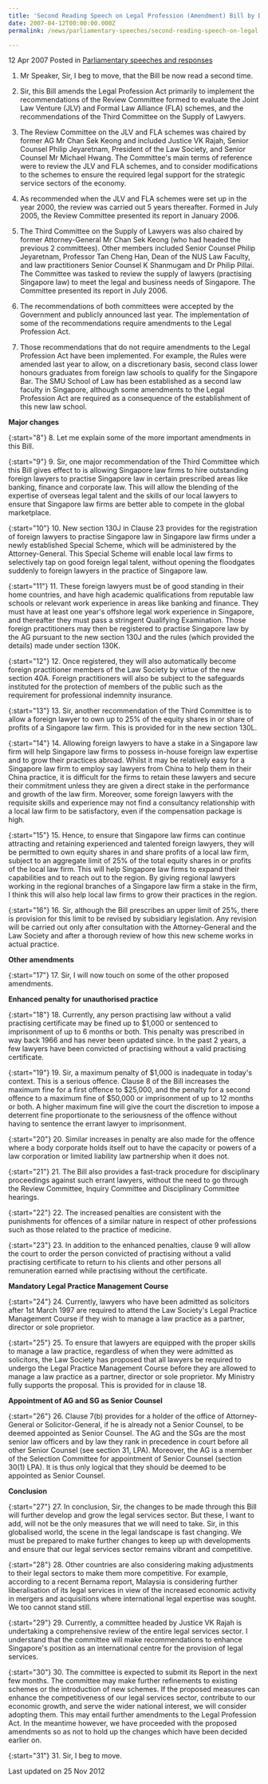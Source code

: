 ```yaml
---
title: 'Second Reading Speech on Legal Profession (Amendment) Bill by DPM Prof S Jayakumar, 12 Apr 2007'
date: 2007-04-12T00:00:00.000Z
permalink: /news/parliamentary-speeches/second-reading-speech-on-legal-profession-amendment-bill-by-dpm-prof-s-jayakumar-12-apr-2007/

---
```




12 Apr 2007 Posted in [Parliamentary speeches and responses](/news/parliamentary-speeches) 

1. Mr Speaker, Sir, I beg to move, that the Bill be now read a second time.

2. Sir, this Bill amends the Legal Profession Act primarily to implement the recommendations of the 
Review Committee formed to evaluate the Joint Law Venture (JLV) and Formal Law Alliance (FLA) schemes, and the recommendations of the Third Committee on the Supply of Lawyers. 

3. The Review Committee on the JLV and FLA schemes was chaired by former AG Mr Chan Sek Keong and included Justice VK Rajah, Senior Counsel Philip Jeyaretnam, President of the Law Society, and Senior Counsel Mr Michael Hwang. The Committee's main terms of reference were to review the JLV and FLA schemes, and to consider modifications to the schemes to ensure the required legal support for the strategic service sectors of the economy. 

4. As recommended when the JLV and FLA schemes were set up in the year 2000, the review was carried out 5 years thereafter. Formed in July 2005, the Review Committee presented its report in January 2006.

5. The Third Committee on the Supply of Lawyers was also chaired by former Attorney-General Mr Chan Sek Keong (who had headed the previous 2 committees). Other members included Senior Counsel Philip Jeyaretnam, Professor Tan Cheng Han, Dean of the NUS Law Faculty, and law practitioners Senior Counsel K Shanmugam and Dr Philip Pillai. The Committee was tasked to review the supply of lawyers (practising Singapore law) to meet the legal and business needs of Singapore. The Committee presented its report in July 2006. 

6. The recommendations of both committees were accepted by the Government and publicly announced last year. The implementation of some of the recommendations require amendments to the Legal Profession Act. 

7. Those recommendations that do not require amendments to the Legal Profession Act have been implemented. For example, the Rules were amended last year to allow, on a discretionary basis, second class lower honours graduates from foreign law schools to qualify for the Singapore Bar. The SMU School of Law has been established as a second law faculty in Singapore, although some amendments to the Legal Profession Act are required as a consequence of the establishment of this new law school.

**Major changes**

{:start="8"}
8. Let me explain some of the more important amendments in this Bill. 

{:start="9"}
9. Sir, one major recommendation of the Third Committee which this Bill gives effect to is allowing Singapore law firms to hire outstanding foreign lawyers to practise Singapore law in certain prescribed areas like banking, finance and corporate law. This will allow the blending of the expertise of overseas legal talent and the skills of our local lawyers to ensure that Singapore law firms are better able to compete in the global marketplace.

{:start="10"}
10. New section 130J in Clause 23 provides for the registration of foreign lawyers to practise Singapore law in Singapore law firms under a newly established Special Scheme, which will be administered by the Attorney-General. This Special Scheme will enable local law firms to selectively tap on good foreign legal talent, without opening the floodgates suddenly to foreign lawyers in the practice of Singapore law.

{:start="11"}
11. These foreign lawyers must be of good standing in their home countries, and have high academic qualifications from reputable law schools or relevant work experience in areas like banking and finance. They must have at least one year's offshore legal work experience in Singapore, and thereafter they must pass a stringent Qualifying Examination. Those foreign practitioners may then be registered to practise Singapore law by the AG pursuant to the new section 130J and the rules (which provided the details) made under section 130K. 

{:start="12"}
12. Once registered, they will also automatically become foreign practitioner members of the Law Society by virtue of the new section 40A. Foreign practitioners will also be subject to the safeguards instituted for the protection of members of the public such as the requirement for professional indemnity insurance. 

{:start="13"}
13. Sir, another recommendation of the Third Committee is to allow a foreign lawyer to own up to 25% of the equity shares in or share of profits of a Singapore law firm. This is provided for in the new section 130L.

{:start="14"}
14. Allowing foreign lawyers to have a stake in a Singapore law firm will help Singapore law firms to possess in-house foreign law expertise and to grow their practices abroad. Whilst it may be relatively easy for a Singapore law firm to employ say lawyers from China to help them in their China practice, it is difficult for the firms to retain these lawyers and secure their commitment unless they are given a direct stake in the performance and growth of the law firm. Moreover, some foreign lawyers with the requisite skills and experience may not find a consultancy relationship with a local law firm to be satisfactory, even if the compensation package is high. 

{:start="15"}
15. Hence, to ensure that Singapore law firms can continue attracting and retaining experienced and talented foreign lawyers, they will be permitted to own equity shares in and share profits of a local law firm, subject to an aggregate limit of 25% of the total equity shares in or profits of the local law firm. This will help Singapore law firms to expand their capabilities and to reach out to the region. By giving regional lawyers working in the regional branches of a Singapore law firm a stake in the firm, I think this will also help local law firms to grow their practices in the region.

{:start="16"}
16. Sir, although the Bill prescribes an upper limit of 25%, there is provision for this limit to be revised by subsidiary legislation. Any revision will be carried out only after consultation with the Attorney-General and the Law Society and after a thorough review of how this new scheme works in actual practice. 


**Other amendments**

{:start="17"}
17. Sir, I will now touch on some of the other proposed amendments.

**Enhanced penalty for unauthorised practice**

{:start="18"}
18. Currently, any person practising law without a valid practising certificate may be fined up to $1,000 or sentenced to imprisonment of up to 6 months or both. This penalty was prescribed in way back 1966 and has never been updated since. In the past 2 years, a few lawyers have been convicted of practising without a valid practising certificate. 

{:start="19"}
19. Sir, a maximum penalty of $1,000 is inadequate in today's context. This is a serious offence. Clause 8 of the Bill increases the maximum fine for a first offence to $25,000, and the penalty for a second offence to a maximum fine of $50,000 or imprisonment of up to 12 months or both. A higher maximum fine will give the court the discretion to impose a deterrent fine proportionate to the seriousness of the offence without having to sentence the errant lawyer to imprisonment. 

{:start="20"}
20. Similar increases in penalty are also made for the offence where a body corporate holds itself out to have the capacity or powers of a law corporation or limited liability law partnership when it does not. 

{:start="21"}
21. The Bill also provides a fast-track procedure for disciplinary proceedings against such errant lawyers, without the need to go through the Review Committee, Inquiry Committee and Disciplinary 
Committee hearings.

{:start="22"}
22. The increased penalties are consistent with the punishments for offences of a similar nature in respect of other professions such as those related to the practice of medicine. 

{:start="23"}
23. In addition to the enhanced penalties, clause 9 will allow the court to order the person convicted of practising without a valid practising certificate to return to his clients and other persons all remuneration earned while practising without the certificate. 


**Mandatory Legal Practice Management Course** 

{:start="24"}
24. Currently, lawyers who have been admitted as solicitors after 1st March 1997 are required to attend the Law Society's Legal Practice Management Course if they wish to manage a law practice as a partner, director or sole proprietor.

{:start="25"}
25. To ensure that lawyers are equipped with the proper skills to manage a law practice, regardless of when they were admitted as solicitors, the Law Society has proposed that all lawyers be required to undergo the Legal Practice Management Course before they are allowed to manage a law practice as a partner, director or sole proprietor. My Ministry fully supports the proposal. This is provided for in clause 18. 

**Appointment of AG and SG as Senior Counsel**

{:start="26"}
26. Clause 7(b) provides for a holder of the office of Attorney-General or Solicitor-General, if he is already not a Senior Counsel, to be deemed appointed as Senior Counsel. The AG and the SGs are the most senior law officers and by law they rank in precedence in court before all other Senior Counsel (see section 31, LPA). Moreover, the AG is a member of the Selection Committee for appointment of Senior Counsel (section 30(1) LPA). It is thus only logical that they should be deemed to be appointed as Senior Counsel.

**Conclusion**

{:start="27"}
27. In conclusion, Sir, the changes to be made through this Bill will further develop and grow the legal services sector. But these, I want to add, will not be the only measures that we will need to take. Sir, in this globalised world, the scene in the legal landscape is fast changing. We must be prepared to make further changes to keep up with developments and ensure that our legal services sector remains vibrant and competitive. 

{:start="28"}
28. Other countries are also considering making adjustments to their legal sectors to make them more competitive. For example, according to a recent Bernama report, Malaysia is considering further liberalisation of its legal services in view of the increased economic activity in mergers and acquisitions where international legal expertise was sought. We too cannot stand still.

{:start="29"}
29. Currently, a committee headed by Justice VK Rajah is undertaking a comprehensive review of the entire legal services sector. I understand that the committee will make recommendations to enhance Singapore's position as an international centre for the provision of legal services. 

{:start="30"}
30. The committee is expected to submit its Report in the next few months. The committee may make further refinements to existing schemes or the introduction of new schemes. If the proposed measures can enhance the competitiveness of our legal services sector, contribute to our economic growth, and serve the wider national interest, we will consider adopting them. This may entail further amendments to the Legal Profession Act. In the meantime however, we have proceeded with the proposed amendments so as not to hold up the changes which have been decided earlier on. 

{:start="31"}
31. Sir, I beg to move.



<p class="right-side-updated">Last updated on 25 Nov 2012</p> 
